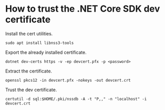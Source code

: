 # How to trust the .NET Core SDK dev certificate
Install the cert utilities.
```
sudo apt install libnss3-tools
```
Export the already installed certificate.
```
dotnet dev-certs https -v -ep devcert.pfx -p <password>
```
Extract the certificate.
```
openssl pkcs12 -in devcert.pfx -nokeys -out devcert.crt
```
Trust the dev certificate.
```
certutil -d sql:$HOME/.pki/nssdb -A -t "P,," -n "localhost" -i devcert.crt
```
